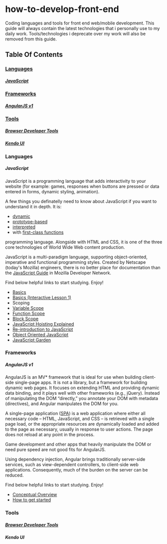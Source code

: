 # how-to-develop-front-end
Coding languages and tools for front end web/mobile development.
This guide will always contain the latest technologies that i personally use to my daily work.
Tools/technologies i deprecate over my work will also be removed from this guide.

## Table Of Contents

### [Languages](#languages)
##### [JavaScript](#javascript)

### [Frameworks](#frameworks)
##### [AngularJS v1](#angularjs-v1)

### [Tools](#tools)
##### [Browser Developer Tools](#browser-developer-tools)
##### [Kendo UI](#kendo-ui)


### Languages
##### JavaScript
JavaScript is a programming language that adds interactivity to your website (for example: games, responses when buttons are pressed or data entered in forms, dynamic styling, animation).

A few things you definatelly need to know about JavaScript if you want to understand it in depth. It is:
* [dynamic](https://en.wikipedia.org/wiki/Dynamic_programming_language)
* [prototype-based](https://en.wikipedia.org/wiki/Prototype-based_programming)
* [interpreted](https://en.wikipedia.org/wiki/Interpreted_language)
* with [first-class functions](https://en.wikipedia.org/wiki/First-class_function)

programming language. Alongside with HTML and CSS, it is one of the three core technologies of World Wide Web content production. 

JavaScript is a multi-paradigm language, supporting object-oriented, imperative and functional programming styles.
Created by Netscape (today's Mozilla) engineers, there is no better place for documentation than the [JavaScript Guide](https://developer.mozilla.org/en-US/docs/Web/JavaScript/Guide) in Mozilla Developer Network.

Find below helpful links to start studying. Enjoy!

* [Basics](https://developer.mozilla.org/en-US/Learn/Getting_started_with_the_web/JavaScript_basics)
* [Basics (Interactive Lesson 1)](http://javascript.didacto.net/)
* Scoping
 * [Variable Scope](https://developer.mozilla.org/en-US/docs/Web/JavaScript/Guide/Grammar_and_types#Variable_scope)
 * [Function Scope](https://developer.mozilla.org/en-US/docs/Web/JavaScript/Guide/Functions#Function_scope)
 * [Block Scope](https://developer.mozilla.org/en-US/docs/Web/JavaScript/Reference/Statements/let)
* [JavaScript Hoisting Explained](http://code.tutsplus.com/tutorials/javascript-hoisting-explained--net-15092)
* [Re-introduction to JavaScript](https://developer.mozilla.org/en-US/docs/Web/JavaScript/A_re-introduction_to_JavaScript)
* [Object Oriented JavaScript](https://developer.mozilla.org/en-US/docs/Web/JavaScript/Introduction_to_Object-Oriented_JavaScript)
* [JavaScript Garden](http://bonsaiden.github.io/JavaScript-Garden/)

### Frameworks
##### AngularJS v1
AngularJS is an MV* framework that is ideal for use when building client-side single-page apps. It is not a library, but a framework for building dynamic web pages. It focuses on extending HTML and providing dynamic data binding, and it plays well with other frameworks (e.g., jQuery). Instead of manipulating the DOM “directly,” you annotate your DOM with metadata (directives), and Angular manipulates the DOM for you.

A single-page application ([SPA](https://en.wikipedia.org/wiki/Single-page_application)) is a web application where either all necessary code – HTML, JavaScript, and CSS – is retrieved with a single page load, or the appropriate resources are dynamically loaded and added to the page as necessary, usually in response to user actions. The page does not reload at any point in the process.

Game development and other apps that heavily manipulate the DOM or need pure speed are not good fits for AngularJS.

Using dependency injection, Angular brings traditionally server-side services, such as view-dependent controllers, to client-side web applications. Consequently, much of the burden on the server can be reduced.

Find below helpful links to start studying. Enjoy!

* [Conceptual Overview](https://docs.angularjs.org/guide/concepts)
* [How to get started](http://www.ng-newsletter.com/posts/beginner2expert-how_to_start.html)

### Tools
##### [Browser Developer Tools](https://developer.mozilla.org/en-US/Learn/Common_questions/What_are_browser_developer_tools)
##### Kendo UI

